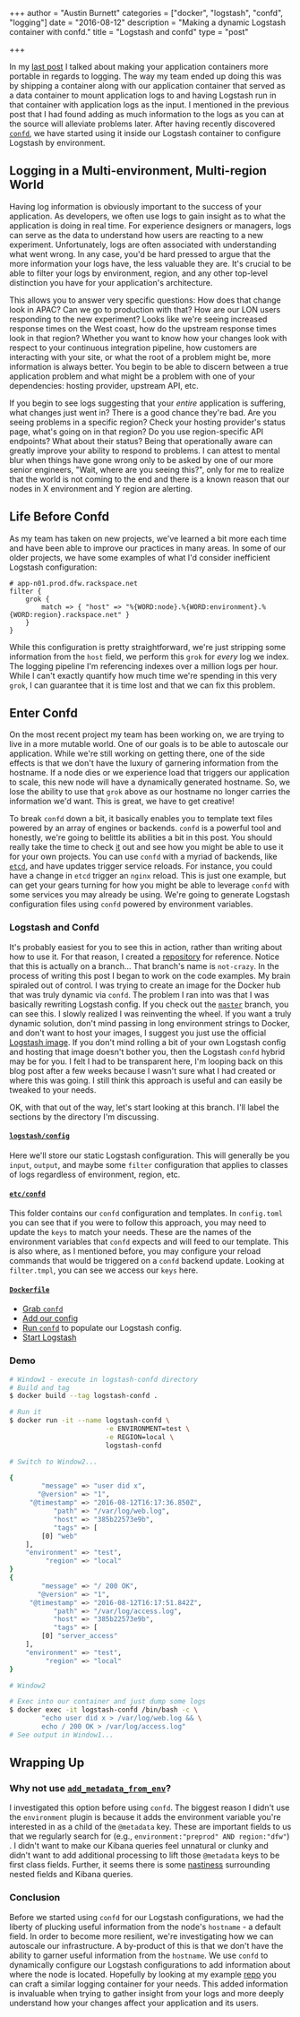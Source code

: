 +++
author = "Austin Burnett"
categories = ["docker", "logstash", "confd", "logging"]
date = "2016-08-12"
description = "Making a dynamic Logstash container with confd."
title = "Logstash and confd"
type = "post"

+++


In my [last post](/blog/docker-logging) I talked about making your application containers more portable in regards to logging. The way my team ended up doing this was by shipping a container along with our application container that served as a data container to mount application logs to and having Logstash run in that container with application logs as the input. I mentioned in the previous post that I had found adding as much information to the logs as you can at the source will alleviate problems later. After having recently discovered [`confd`](https://github.com/kelseyhightower/confd), we have started using it inside our Logstash container to configure Logstash by environment.

## Logging in a Multi-environment, Multi-region World

Having log information is obviously important to the success of your application. As developers, we often use logs to gain insight as to what the application is doing in real time. For experience designers or managers, logs can serve as the data to understand how users are reacting to a new experiment. Unfortunately, logs are often associated with understanding what went wrong. In any case, you'd be hard pressed to argue that the more information your logs have, the less valuable they are. It's crucial to be able to filter your logs by environment, region, and any other top-level distinction you have for your application's architecture.

This allows you to answer very specific questions: How does that change look in APAC? Can we go to production with that? How are our LON users responding to the new experiment? Looks like we're seeing increased response times on the West coast, how do the upstream response times look in that region? Whether you want to know how your changes look with respect to your continuous integration pipeline, how customers are interacting with your site, or what the root of a problem might be, more information is always better. You begin to be able to discern between a true application problem and what might be a problem with one of your dependencies: hosting provider, upstream API, etc.

If you begin to see logs suggesting that your _entire_ application is suffering, what changes just went in? There is a good chance they're bad. Are you seeing problems in a specific region? Check your hosting provider's status page, what's going on in that region? Do you use region-specific API endpoints? What about their status? Being that operationally aware can greatly improve your ability to respond to problems. I can attest to mental blur when things have gone wrong only to be asked by one of our more senior engineers, "Wait, where are you seeing this?", only for me to realize that the world is not coming to the end and there is a known reason that our nodes in X environment and Y region are alerting.

## Life Before Confd

As my team has taken on new projects, we've learned a bit more each time and have been able to improve our practices in many areas. In some of our older projects, we have some examples of what I'd consider inefficient Logstash configuration:

```
# app-n01.prod.dfw.rackspace.net
filter {
    grok {
        match => { "host" => "%{WORD:node}.%{WORD:environment}.%{WORD:region}.rackspace.net" }
    }
}
```

While this configuration is pretty straightforward, we're just stripping some information from the `host` field, we perform this `grok` for _every_ log we index. The logging pipeline I'm referencing indexes over a million logs per hour. While I can't exactly quantify how much time we're spending in this very `grok`, I can guarantee that it is time lost and that we can fix this problem.

## Enter Confd

On the most recent project my team has been working on, we are trying to live in a more mutable world. One of our goals is to be able to autoscale our application. While
we're still working on getting there, one of the side effects is that we don't have the luxury of garnering information from the hostname. If a node dies or we experience
load that triggers our application to scale, this new node will have a dynamically generated hostname. So, we lose the ability to use that `grok` above as our
hostname no longer carries the information we'd want. This is great, we have to get creative!

To break `confd` down a bit, it basically enables you to template text files powered by an array of engines or backends. `confd` is a powerful
tool and honestly, we're going to belittle its abilities a bit in this post. You should really take the time to check [it](https://github.com/kelseyhightower/confd) out and see how you might be able to use it for your own projects. You can use `confd` with a myriad of backends, like [`etcd`](https://github.com/coreos/etcd), and have updates trigger service reloads. For instance, you could have a change in `etcd` trigger an `nginx` reload. This is just one example, but can get your gears turning for how you might be able to leverage `confd` with some services you may already be using. We're going to generate Logstash configuration files using `confd` powered by environment variables.

### Logstash and Confd

It's probably easiest for you to see this in action, rather than writing about how to use it. For that reason, I created a [repository](https://github.com/austburn/logstash-confd/tree/not-crazy) for reference. Notice that this is actually on a branch... That branch's name is `not-crazy`. In the process of writing this post I began to work on the code examples. My brain spiraled out of control. I was trying to create an image for the Docker hub that was truly dynamic via `confd`. The problem I ran into was that I was basically rewriting Logstash config. If you check out the [`master`](https://github.com/austburn/logstash-confd) branch, you can see this. I slowly realized I was reinventing the wheel. If you want a truly dynamic solution, don't mind passing in long environment strings to Docker, and don't want to host your images, I suggest you just use the official [Logstash image](https://hub.docker.com/_/logstash/). If you don't mind rolling a bit of your own Logstash config and hosting that image doesn't bother you, then the Logstash `confd` hybrid may be for you. I felt I had to be transparent here, I'm looping back on this blog post after a few weeks because I wasn't sure what I had created or where this was going. I still think this approach is useful and can easily be tweaked to your needs.

OK, with that out of the way, let's start looking at this branch. I'll label the sections by the directory I'm discussing.

#### [`logstash/config`](https://github.com/austburn/logstash-confd/tree/not-crazy/logstash/config)

Here we'll store our static Logstash configuration. This will generally be you `input`, `output`, and maybe some `filter` configuration that applies to classes of logs regardless of environment, region, etc.

#### [`etc/confd`](https://github.com/austburn/logstash-confd/tree/not-crazy/etc/confd)

This folder contains our `confd` configuration and templates. In `config.toml` you can see that if you were to follow this approach, you may need to update the `keys` to match your needs. These are the names of the environment variables that `confd` expects and will feed to our template. This is also where, as I mentioned before, you may configure your reload commands that would be triggered on a `confd` backend update. Looking at `filter.tmpl`, you can see we access our `keys` here.

#### [`Dockerfile`](https://github.com/austburn/logstash-confd/blob/not-crazy/Dockerfile)

* [Grab `confd`](https://github.com/austburn/logstash-confd/blob/not-crazy/Dockerfile#L3-L4)
* [Add our config](https://github.com/austburn/logstash-confd/blob/not-crazy/Dockerfile#L6-L8)
* [Run `confd`](https://github.com/austburn/logstash-confd/blob/not-crazy/Dockerfile#L10) to populate our Logstash config.
* [Start Logstash](https://github.com/austburn/logstash-confd/blob/not-crazy/Dockerfile#L11)

### Demo

```bash
# Window1 - execute in logstash-confd directory
# Build and tag
$ docker build --tag logstash-confd .

# Run it
$ docker run -it --name logstash-confd \
                        -e ENVIRONMENT=test \
                        -e REGION=local \
                        logstash-confd

# Switch to Window2...

{
        "message" => "user did x",
       "@version" => "1",
     "@timestamp" => "2016-08-12T16:17:36.850Z",
           "path" => "/var/log/web.log",
           "host" => "385b22573e9b",
           "tags" => [
        [0] "web"
    ],
    "environment" => "test",
         "region" => "local"
}
{
        "message" => "/ 200 OK",
       "@version" => "1",
     "@timestamp" => "2016-08-12T16:17:51.842Z",
           "path" => "/var/log/access.log",
           "host" => "385b22573e9b",
           "tags" => [
        [0] "server_access"
    ],
    "environment" => "test",
         "region" => "local"
}
```

```bash
# Window2

# Exec into our container and just dump some logs
$ docker exec -it logstash-confd /bin/bash -c \
        "echo user did x > /var/log/web.log && \
        echo / 200 OK > /var/log/access.log"
# See output in Window1...
```

## Wrapping Up

### Why not use [`add_metadata_from_env`](https://www.elastic.co/guide/en/logstash/current/plugins-filters-environment.html)?

I investigated this option before using `confd`. The biggest reason I didn't use the `environment` plugin is because it adds the environment variable you're interested in as a child of the `@metadata` key. These are important fields to us that we regularly search for (e.g., `environment:"preprod" AND region:"dfw"`) . I didn't want to make our Kibana queries feel unnatural or clunky and didn't want to add additional processing to lift those `@metadata` keys to be first class fields. Further, it seems there is some [nastiness](http://stackoverflow.com/questions/30648488/nested-object-in-kibana-visualize) surrounding nested fields and Kibana queries.

### Conclusion

Before we started using `confd` for our Logstash configurations, we had the liberty of plucking useful information from the node's `hostname` - a default field. In order to become more resilient, we're investigating how we can autoscale our infrastructure. A by-product of this is that we don't have the ability to garner useful information from the `hostname`. We use `confd` to dynamically configure our Logstash configurations to add information about where the node is located. Hopefully by looking at my example [repo](https://github.com/austburn/logstash-confd/tree/not-crazy) you can craft a similar logging container for your needs. This added information is invaluable when trying to gather insight from your logs and more deeply understand how your changes affect your application and its users.
